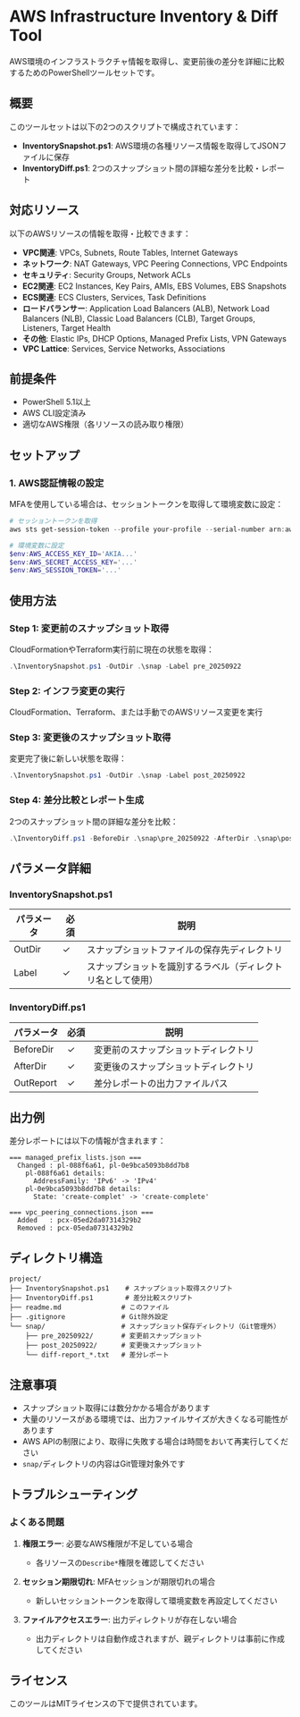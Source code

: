 # AWS Infrastructure Inventory & Diff Tool

AWS環境のインフラストラクチャ情報を取得し、変更前後の差分を詳細に比較するためのPowerShellツールセットです。

## 概要

このツールセットは以下の2つのスクリプトで構成されています：

- **InventorySnapshot.ps1**: AWS環境の各種リソース情報を取得してJSONファイルに保存
- **InventoryDiff.ps1**: 2つのスナップショット間の詳細な差分を比較・レポート

## 対応リソース

以下のAWSリソースの情報を取得・比較できます：

- **VPC関連**: VPCs, Subnets, Route Tables, Internet Gateways
- **ネットワーク**: NAT Gateways, VPC Peering Connections, VPC Endpoints
- **セキュリティ**: Security Groups, Network ACLs
- **EC2関連**: EC2 Instances, Key Pairs, AMIs, EBS Volumes, EBS Snapshots
- **ECS関連**: ECS Clusters, Services, Task Definitions
- **ロードバランサー**: Application Load Balancers (ALB), Network Load Balancers (NLB), Classic Load Balancers (CLB), Target Groups, Listeners, Target Health
- **その他**: Elastic IPs, DHCP Options, Managed Prefix Lists, VPN Gateways
- **VPC Lattice**: Services, Service Networks, Associations

## 前提条件

- PowerShell 5.1以上
- AWS CLI設定済み
- 適切なAWS権限（各リソースの読み取り権限）

## セットアップ

### 1. AWS認証情報の設定

MFAを使用している場合は、セッショントークンを取得して環境変数に設定：

```powershell
# セッショントークンを取得
aws sts get-session-token --profile your-profile --serial-number arn:aws:iam::123456789012:mfa/your-mfa-device --token-code 123456

# 環境変数に設定
$env:AWS_ACCESS_KEY_ID='AKIA...'
$env:AWS_SECRET_ACCESS_KEY='...'
$env:AWS_SESSION_TOKEN='...'
```

## 使用方法

### Step 1: 変更前のスナップショット取得

CloudFormationやTerraform実行前に現在の状態を取得：

```powershell
.\InventorySnapshot.ps1 -OutDir .\snap -Label pre_20250922
```

### Step 2: インフラ変更の実行

CloudFormation、Terraform、または手動でのAWSリソース変更を実行

### Step 3: 変更後のスナップショット取得

変更完了後に新しい状態を取得：

```powershell
.\InventorySnapshot.ps1 -OutDir .\snap -Label post_20250922
```

### Step 4: 差分比較とレポート生成

2つのスナップショット間の詳細な差分を比較：

```powershell
.\InventoryDiff.ps1 -BeforeDir .\snap\pre_20250922 -AfterDir .\snap\post_20250922 -OutReport .\snap\diff-report_20250922.txt
```

## パラメータ詳細

### InventorySnapshot.ps1

| パラメータ | 必須 | 説明 |
|-----------|------|------|
| OutDir | ✓ | スナップショットファイルの保存先ディレクトリ |
| Label | ✓ | スナップショットを識別するラベル（ディレクトリ名として使用） |

### InventoryDiff.ps1

| パラメータ | 必須 | 説明 |
|-----------|------|------|
| BeforeDir | ✓ | 変更前のスナップショットディレクトリ |
| AfterDir | ✓ | 変更後のスナップショットディレクトリ |
| OutReport | ✓ | 差分レポートの出力ファイルパス |

## 出力例

差分レポートには以下の情報が含まれます：

```
=== managed_prefix_lists.json ===
  Changed : pl-088f6a61, pl-0e9bca5093b8dd7b8
    pl-088f6a61 details:
      AddressFamily: 'IPv6' -> 'IPv4'
    pl-0e9bca5093b8dd7b8 details:
      State: 'create-complet' -> 'create-complete'

=== vpc_peering_connections.json ===
  Added   : pcx-05ed2da07314329b2
  Removed : pcx-05eda07314329b2
```

## ディレクトリ構造

```
project/
├── InventorySnapshot.ps1    # スナップショット取得スクリプト
├── InventoryDiff.ps1        # 差分比較スクリプト
├── readme.md               # このファイル
├── .gitignore              # Git除外設定
└── snap/                   # スナップショット保存ディレクトリ（Git管理外）
    ├── pre_20250922/       # 変更前スナップショット
    ├── post_20250922/      # 変更後スナップショット
    └── diff-report_*.txt   # 差分レポート
```

## 注意事項

- スナップショット取得には数分かかる場合があります
- 大量のリソースがある環境では、出力ファイルサイズが大きくなる可能性があります
- AWS APIの制限により、取得に失敗する場合は時間をおいて再実行してください
- `snap/`ディレクトリの内容はGit管理対象外です

## トラブルシューティング

### よくある問題

1. **権限エラー**: 必要なAWS権限が不足している場合
   - 各リソースの`Describe*`権限を確認してください

2. **セッション期限切れ**: MFAセッションが期限切れの場合
   - 新しいセッショントークンを取得して環境変数を再設定してください

3. **ファイルアクセスエラー**: 出力ディレクトリが存在しない場合
   - 出力ディレクトリは自動作成されますが、親ディレクトリは事前に作成してください

## ライセンス

このツールはMITライセンスの下で提供されています。